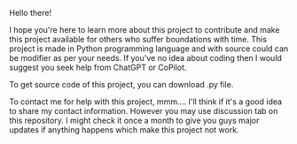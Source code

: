 Hello there!

I hope you're here to learn more about this project to contribute and make this project available for others who suffer boundations with time. This project is made in Python programming language and with source could can be modifier as per your needs. If you've no idea about coding then I would suggest you seek help from ChatGPT or CoPilot.

To get source code of this project, you can download .py file.

To contact me for help with this project, mmm.... I'll think if it's a good idea to share my contact information. However you may use discussion tab on this repository. I might check it once a month to give you guys major updates if anything happens which make this project not work.
